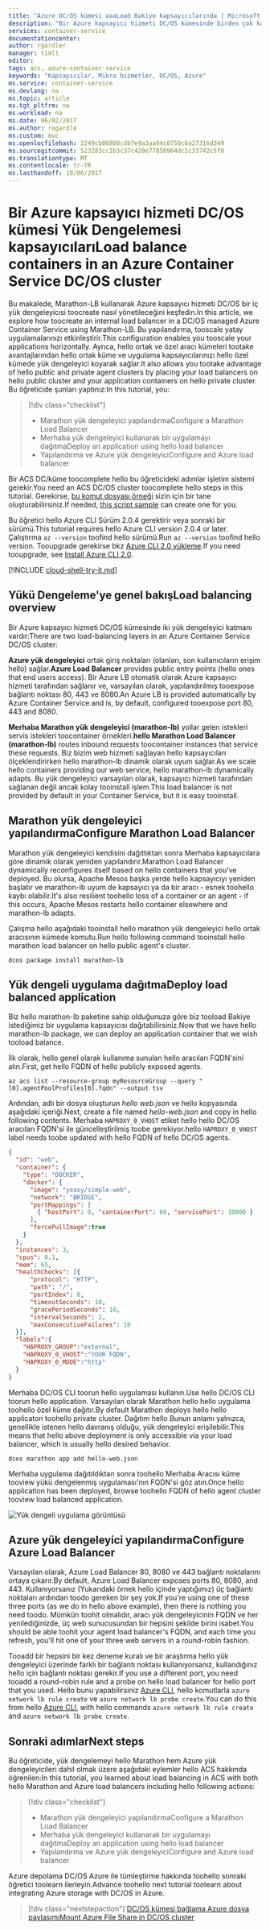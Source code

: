 ```yaml
---
title: "Azure DC/OS kümesi aaaLoad Bakiye kapsayıcılarında | Microsoft Docs"
description: "Bir Azure kapsayıcı hizmeti DC/OS kümesinde birden çok kapsayıcı arasında Yük Dengelemesi."
services: container-service
documentationcenter: 
author: rgardler
manager: timlt
editor: 
tags: acs, azure-container-service
keywords: "Kapsayıcılar, Mikro hizmetler, DC/OS, Azure"
ms.service: container-service
ms.devlang: na
ms.topic: article
ms.tgt_pltfrm: na
ms.workload: na
ms.date: 06/02/2017
ms.author: rogardle
ms.custom: mvc
ms.openlocfilehash: 2249cb06880cdb7e9a3aa94c0750c6a27316d349
ms.sourcegitcommit: 523283cc1b3c37c428e77850964dc1c33742c5f0
ms.translationtype: MT
ms.contentlocale: tr-TR
ms.lasthandoff: 10/06/2017
---
```

# <a name="load-balance-containers-in-an-azure-container-service-dcos-cluster"></a><span data-ttu-id="52003-104">Bir Azure kapsayıcı hizmeti DC/OS kümesi Yük Dengelemesi kapsayıcıları</span><span class="sxs-lookup"><span data-stu-id="52003-104">Load balance containers in an Azure Container Service DC/OS cluster</span></span>
<span data-ttu-id="52003-105">Bu makalede, Marathon-LB kullanarak Azure kapsayıcı hizmeti DC/OS bir iç yük dengeleyicisi toocreate nasıl yönetileceğini keşfedin.</span><span class="sxs-lookup"><span data-stu-id="52003-105">In this article, we explore how toocreate an internal load balancer in a DC/OS managed Azure Container Service using Marathon-LB.</span></span> <span data-ttu-id="52003-106">Bu yapılandırma, tooscale yatay uygulamalarınızı etkinleştirir.</span><span class="sxs-lookup"><span data-stu-id="52003-106">This configuration enables you tooscale your applications horizontally.</span></span> <span data-ttu-id="52003-107">Ayrıca, hello ortak ve özel aracı kümeleri tootake avantajlarından hello ortak küme ve uygulama kapsayıcılarınızı hello özel kümede yük dengeleyici koyarak sağlar.</span><span class="sxs-lookup"><span data-stu-id="52003-107">It also allows you tootake advantage of hello public and private agent clusters by placing your load balancers on hello public cluster and your application containers on hello private cluster.</span></span> <span data-ttu-id="52003-108">Bu öğreticide şunları yaptınız:</span><span class="sxs-lookup"><span data-stu-id="52003-108">In this tutorial, you:</span></span>

> [!div class="checklist"]
> * <span data-ttu-id="52003-109">Marathon yük dengeleyici yapılandırma</span><span class="sxs-lookup"><span data-stu-id="52003-109">Configure a Marathon Load Balancer</span></span>
> * <span data-ttu-id="52003-110">Merhaba yük dengeleyici kullanarak bir uygulamayı dağıtma</span><span class="sxs-lookup"><span data-stu-id="52003-110">Deploy an application using hello load balancer</span></span>
> * <span data-ttu-id="52003-111">Yapılandırma ve Azure yük dengeleyici</span><span class="sxs-lookup"><span data-stu-id="52003-111">Configure and Azure load balancer</span></span>

<span data-ttu-id="52003-112">Bir ACS DC/küme toocomplete hello bu öğreticideki adımlar işletim sistemi gerekir.</span><span class="sxs-lookup"><span data-stu-id="52003-112">You need an ACS DC/OS cluster toocomplete hello steps in this tutorial.</span></span> <span data-ttu-id="52003-113">Gerekirse, [bu komut dosyası örneği](./../kubernetes/scripts/container-service-cli-deploy-dcos.md) sizin için bir tane oluşturabilirsiniz.</span><span class="sxs-lookup"><span data-stu-id="52003-113">If needed, [this script sample](./../kubernetes/scripts/container-service-cli-deploy-dcos.md) can create one for you.</span></span>

<span data-ttu-id="52003-114">Bu öğretici hello Azure CLI Sürüm 2.0.4 gerektirir veya sonraki bir sürümü.</span><span class="sxs-lookup"><span data-stu-id="52003-114">This tutorial requires hello Azure CLI version 2.0.4 or later.</span></span> <span data-ttu-id="52003-115">Çalıştırma `az --version` toofind hello sürümü.</span><span class="sxs-lookup"><span data-stu-id="52003-115">Run `az --version` toofind hello version.</span></span> <span data-ttu-id="52003-116">Tooupgrade gerekirse bkz [Azure CLI 2.0 yükleme]( /cli/azure/install-azure-cli).</span><span class="sxs-lookup"><span data-stu-id="52003-116">If you need tooupgrade, see [Install Azure CLI 2.0]( /cli/azure/install-azure-cli).</span></span> 

[!INCLUDE [cloud-shell-try-it.md](../../../includes/cloud-shell-try-it.md)]

## <a name="load-balancing-overview"></a><span data-ttu-id="52003-117">Yükü Dengeleme'ye genel bakış</span><span class="sxs-lookup"><span data-stu-id="52003-117">Load balancing overview</span></span>

<span data-ttu-id="52003-118">Bir Azure kapsayıcı hizmeti DC/OS kümesinde iki yük dengeleyici katmanı vardır:</span><span class="sxs-lookup"><span data-stu-id="52003-118">There are two load-balancing layers in an Azure Container Service DC/OS cluster:</span></span> 

<span data-ttu-id="52003-119">**Azure yük dengeleyici** ortak giriş noktaları (olanları, son kullanıcıların erişim hello) sağlar.</span><span class="sxs-lookup"><span data-stu-id="52003-119">**Azure Load Balancer** provides public entry points (hello ones that end users access).</span></span> <span data-ttu-id="52003-120">Bir Azure LB otomatik olarak Azure kapsayıcı hizmeti tarafından sağlanır ve, varsayılan olarak, yapılandırılmış tooexpose bağlantı noktası 80, 443 ve 8080.</span><span class="sxs-lookup"><span data-stu-id="52003-120">An Azure LB is provided automatically by Azure Container Service and is, by default, configured tooexpose port 80, 443 and 8080.</span></span>

<span data-ttu-id="52003-121">**Merhaba Marathon yük dengeleyici (marathon-lb)** yollar gelen istekleri servis istekleri toocontainer örnekleri.</span><span class="sxs-lookup"><span data-stu-id="52003-121">**hello Marathon Load Balancer (marathon-lb)** routes inbound requests toocontainer instances that service these requests.</span></span> <span data-ttu-id="52003-122">Biz bizim web hizmeti sağlayan hello kapsayıcıları ölçeklendirirken hello marathon-lb dinamik olarak uyum sağlar.</span><span class="sxs-lookup"><span data-stu-id="52003-122">As we scale hello containers providing our web service, hello marathon-lb dynamically adapts.</span></span> <span data-ttu-id="52003-123">Bu yük dengeleyici varsayılan olarak, kapsayıcı hizmeti tarafından sağlanan değil ancak kolay tooinstall işlem.</span><span class="sxs-lookup"><span data-stu-id="52003-123">This load balancer is not provided by default in your Container Service, but it is easy tooinstall.</span></span>

## <a name="configure-marathon-load-balancer"></a><span data-ttu-id="52003-124">Marathon yük dengeleyici yapılandırma</span><span class="sxs-lookup"><span data-stu-id="52003-124">Configure Marathon Load Balancer</span></span>

<span data-ttu-id="52003-125">Marathon yük dengeleyici kendisini dağıttıktan sonra Merhaba kapsayıcılara göre dinamik olarak yeniden yapılandırır.</span><span class="sxs-lookup"><span data-stu-id="52003-125">Marathon Load Balancer dynamically reconfigures itself based on hello containers that you've deployed.</span></span> <span data-ttu-id="52003-126">Bu olursa, Apache Mesos başka yerde hello kapsayıcıyı yeniden başlatır ve marathon-lb uyum de kapsayıcı ya da bir aracı - esnek toohello kaybı olabilir.</span><span class="sxs-lookup"><span data-stu-id="52003-126">It's also resilient toohello loss of a container or an agent - if this occurs, Apache Mesos restarts hello container elsewhere and marathon-lb adapts.</span></span>

<span data-ttu-id="52003-127">Çalışma hello aşağıdaki tooinstall hello marathon yük dengeleyici hello ortak aracısının kümede komutu.</span><span class="sxs-lookup"><span data-stu-id="52003-127">Run hello following command tooinstall hello marathon load balancer on hello public agent's cluster.</span></span>

```azurecli-interactive
dcos package install marathon-lb
```

## <a name="deploy-load-balanced-application"></a><span data-ttu-id="52003-128">Yük dengeli uygulama dağıtma</span><span class="sxs-lookup"><span data-stu-id="52003-128">Deploy load balanced application</span></span>

<span data-ttu-id="52003-129">Biz hello marathon-lb paketine sahip olduğunuza göre biz tooload Bakiye istediğimiz bir uygulama kapsayıcısı dağıtabilirsiniz.</span><span class="sxs-lookup"><span data-stu-id="52003-129">Now that we have hello marathon-lb package, we can deploy an application container that we wish tooload balance.</span></span> 

<span data-ttu-id="52003-130">İlk olarak, hello genel olarak kullanıma sunulan hello aracıları FQDN'sini alın.</span><span class="sxs-lookup"><span data-stu-id="52003-130">First, get hello FQDN of hello publicly exposed agents.</span></span>

```azurecli-interactive
az acs list --resource-group myResourceGroup --query "[0].agentPoolProfiles[0].fqdn" --output tsv
```

<span data-ttu-id="52003-131">Ardından, adlı bir dosya oluşturun *hello web.json* ve hello kopyasında aşağıdaki içeriği.</span><span class="sxs-lookup"><span data-stu-id="52003-131">Next, create a file named *hello-web.json* and copy in hello following contents.</span></span> <span data-ttu-id="52003-132">Merhaba `HAPROXY_0_VHOST` etiket hello hello DC/OS aracıları FQDN'si ile güncelleştirilmiş toobe gerekiyor.</span><span class="sxs-lookup"><span data-stu-id="52003-132">hello `HAPROXY_0_VHOST` label needs toobe updated with hello FQDN of hello DC/OS agents.</span></span> 

```json
{
  "id": "web",
  "container": {
    "type": "DOCKER",
    "docker": {
      "image": "yeasy/simple-web",
      "network": "BRIDGE",
      "portMappings": [
        { "hostPort": 0, "containerPort": 80, "servicePort": 10000 }
      ],
      "forcePullImage":true
    }
  },
  "instances": 3,
  "cpus": 0.1,
  "mem": 65,
  "healthChecks": [{
      "protocol": "HTTP",
      "path": "/",
      "portIndex": 0,
      "timeoutSeconds": 10,
      "gracePeriodSeconds": 10,
      "intervalSeconds": 2,
      "maxConsecutiveFailures": 10
  }],
  "labels":{
    "HAPROXY_GROUP":"external",
    "HAPROXY_0_VHOST":"YOUR FQDN",
    "HAPROXY_0_MODE":"http"
  }
}
```

<span data-ttu-id="52003-133">Merhaba DC/OS CLI toorun hello uygulaması kullanın.</span><span class="sxs-lookup"><span data-stu-id="52003-133">Use hello DC/OS CLI toorun hello application.</span></span> <span data-ttu-id="52003-134">Varsayılan olarak Marathon hello hello uygulama toohello özel küme dağıtır.</span><span class="sxs-lookup"><span data-stu-id="52003-134">By default Marathon deploys hello hello applicaton toohello private cluster.</span></span> <span data-ttu-id="52003-135">Dağıtım hello Bunun anlamı yalnızca, genellikle istenen hello davranış olduğu, yük dengeleyici erişilebilir.</span><span class="sxs-lookup"><span data-stu-id="52003-135">This means that hello above deployment is only accessible via your load balancer, which is usually hello desired behavior.</span></span>

```azurecli-interactive
dcos marathon app add hello-web.json
```

<span data-ttu-id="52003-136">Merhaba uygulama dağıtıldıktan sonra toohello Merhaba Aracısı küme tooview yükü dengelenmiş uygulaması'nın FQDN'si göz atın.</span><span class="sxs-lookup"><span data-stu-id="52003-136">Once hello application has been deployed, browse toohello FQDN of hello agent cluster tooview load balanced application.</span></span>

![Yük dengeli uygulama görüntüsü](./media/container-service-load-balancing/lb-app.png)

## <a name="configure-azure-load-balancer"></a><span data-ttu-id="52003-138">Azure yük dengeleyici yapılandırma</span><span class="sxs-lookup"><span data-stu-id="52003-138">Configure Azure Load Balancer</span></span>

<span data-ttu-id="52003-139">Varsayılan olarak, Azure Load Balancer 80, 8080 ve 443 bağlantı noktalarını ortaya çıkarır.</span><span class="sxs-lookup"><span data-stu-id="52003-139">By default, Azure Load Balancer exposes ports 80, 8080, and 443.</span></span> <span data-ttu-id="52003-140">Kullanıyorsanız (Yukarıdaki örnek hello içinde yaptığımız) üç bağlantı noktaları ardından toodo gereken bir şey yok.</span><span class="sxs-lookup"><span data-stu-id="52003-140">If you're using one of these three ports (as we do in hello above example), then there is nothing you need toodo.</span></span> <span data-ttu-id="52003-141">Mümkün toohit olmalıdır, aracı yük dengeleyicinin FQDN ve her yenilediğinizde, üç web sunucusundan bir hepsini şekilde birini isabet.</span><span class="sxs-lookup"><span data-stu-id="52003-141">You should be able toohit your agent load balancer's FQDN, and each time you refresh, you'll hit one of your three web servers in a round-robin fashion.</span></span> 

<span data-ttu-id="52003-142">Tooadd bir hepsini bir kez deneme kuralı ve bir araştırma hello yük dengeleyici üzerinde farklı bir bağlantı noktası kullanıyorsanız, kullandığınız hello için bağlantı noktası gerekir.</span><span class="sxs-lookup"><span data-stu-id="52003-142">If you use a different port, you need tooadd a round-robin rule and a probe on hello load balancer for hello port that you used.</span></span> <span data-ttu-id="52003-143">Hello bunu yapabilirsiniz [Azure CLI](../../azure-resource-manager/xplat-cli-azure-resource-manager.md), hello komutlarla `azure network lb rule create` ve `azure network lb probe create`.</span><span class="sxs-lookup"><span data-stu-id="52003-143">You can do this from hello [Azure CLI](../../azure-resource-manager/xplat-cli-azure-resource-manager.md), with hello commands `azure network lb rule create` and `azure network lb probe create`.</span></span>

## <a name="next-steps"></a><span data-ttu-id="52003-144">Sonraki adımlar</span><span class="sxs-lookup"><span data-stu-id="52003-144">Next steps</span></span>

<span data-ttu-id="52003-145">Bu öğreticide, yük dengelemeyi hello Marathon hem Azure yük dengeleyicileri dahil olmak üzere aşağıdaki eylemler hello ACS hakkında öğrenilen:</span><span class="sxs-lookup"><span data-stu-id="52003-145">In this tutorial, you learned about load balancing in ACS with both hello Marathon and Azure load balancers including hello following actions:</span></span>

> [!div class="checklist"]
> * <span data-ttu-id="52003-146">Marathon yük dengeleyici yapılandırma</span><span class="sxs-lookup"><span data-stu-id="52003-146">Configure a Marathon Load Balancer</span></span>
> * <span data-ttu-id="52003-147">Merhaba yük dengeleyici kullanarak bir uygulamayı dağıtma</span><span class="sxs-lookup"><span data-stu-id="52003-147">Deploy an application using hello load balancer</span></span>
> * <span data-ttu-id="52003-148">Yapılandırma ve Azure yük dengeleyici</span><span class="sxs-lookup"><span data-stu-id="52003-148">Configure and Azure load balancer</span></span>

<span data-ttu-id="52003-149">Azure depolama DC/OS Azure ile tümleştirme hakkında toohello sonraki öğretici toolearn ilerleyin.</span><span class="sxs-lookup"><span data-stu-id="52003-149">Advance toohello next tutorial toolearn about integrating Azure storage with DC/OS in Azure.</span></span>

> [!div class="nextstepaction"]
> [<span data-ttu-id="52003-150">DC/OS kümesi bağlama Azure dosya paylaşımı</span><span class="sxs-lookup"><span data-stu-id="52003-150">Mount Azure File Share in DC/OS cluster</span></span>](container-service-dcos-fileshare.md)